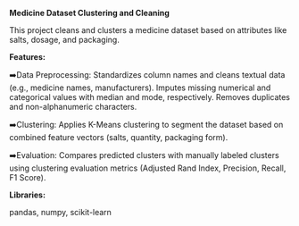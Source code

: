 **Medicine Dataset Clustering and Cleaning**

This project cleans and clusters a medicine dataset based on attributes like salts, dosage, and packaging.


**Features:**

➡️Data Preprocessing:
Standardizes column names and cleans textual data (e.g., medicine names, manufacturers).
Imputes missing numerical and categorical values with median and mode, respectively.
Removes duplicates and non-alphanumeric characters.

➡️Clustering:
Applies K-Means clustering to segment the dataset based on combined feature vectors (salts, quantity, packaging form).

➡️Evaluation:
Compares predicted clusters with manually labeled clusters using clustering evaluation metrics (Adjusted Rand Index, Precision, Recall, F1 Score).


**Libraries:**

pandas, numpy, scikit-learn 
